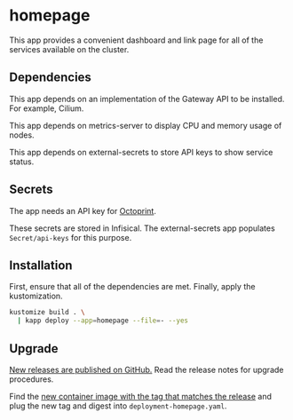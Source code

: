 # homepage

This app provides a convenient dashboard and link page for all of the services available on the cluster.

## Dependencies

This app depends on an implementation of the Gateway API to be installed. For example, Cilium.

This app depends on metrics-server to display CPU and memory usage of nodes.

This app depends on external-secrets to store API keys to show service status.

## Secrets

The app needs an API key for [Octoprint](https://octopi.jdmarble.net).

These secrets are stored in Infisical.
The external-secrets app populates `Secret/api-keys` for this purpose.

## Installation

First, ensure that all of the dependencies are met.
Finally, apply the kustomization.

```sh
kustomize build . \
  | kapp deploy --app=homepage --file=- --yes
```

## Upgrade

[New releases are published on GitHub.](https://github.com/gethomepage/homepage/releases)
Read the release notes for upgrade procedures.

Find the [new container image with the tag that matches the release](https://github.com/gethomepage/homepage/pkgs/container/homepage/versions)
and plug the new tag and digest into `deployment-homepage.yaml`.
